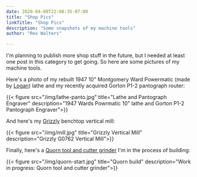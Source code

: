 ```yaml
---
date: 2020-04-08T22:08:35-07:00
title: "Shop Pics"
linkTitle: "Shop Pics"
description: "Some snapshots of my machine tools"
author: "Rex Walters"

---
```


I'm planning to publish more shop stuff in the future, but I needed at least one post in this category to get going. So here are some pictures of my machine tools.

<!--more-->

Here's a photo of my rebuilt 1947 10" Montgomery Ward Powermatic (made by [Logan](http://www.lathe.com/faq/)) lathe and my recently acquired Gorton P1-2 pantograph router:

{{< figure src="/img/lathe-panto.jpg" title="Lathe and Pantograph Engraver" description="1947 Wards Powrmatic 10\" lathe and Gorton P1-2 Pantograph Engraver">}}

And here's my [Grizzly](https://www.grizzly.com) benchtop vertical mill:

{{< figure src="/img/mill.jpg" title="Grizzly Vertical Mill" description="Grizzly G0762 Vertical Mill">}}

Finally, here's a [Quorn tool and cutter grinder](http://www.hemingwaykits.com/acatalog/Quorn__Mk3__T_C__Grinder.html) I'm in the process of building:

{{< figure src="/img/quorn-start.jpg" title="Quorn build" description="Work in progress: Quorn tool and cutter grinder">}}
